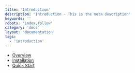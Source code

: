 ```yaml
---
title: 'Introduction'
description: 'Introduction - This is the meta description'
keywords: ''
robots: 'index,follow'
category: 'docs'
layout: 'documentation'
tags:
  - 'introduction'
---
```


- [Overview](./overview)
- [Installation](./installation)
- [Quick Start](./quickstart)
